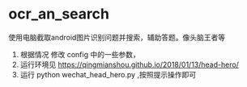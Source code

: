 # ocr_an_search
使用电脑截取android图片识别问题并搜索，辅助答题。像头脑王者等
1. 根据情况 修改 config 中的一些参数，
2. 运行环境见 <https://qingmianshou.github.io/2018/01/13/head-hero/>
3. 运行 python wechat_head_hero.py ,按照提示操作即可
